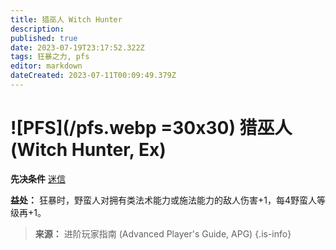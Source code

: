 ```yaml
---
title: 猎巫人 Witch Hunter
description: 
published: true
date: 2023-07-19T23:17:52.322Z
tags: 狂暴之力, pfs
editor: markdown
dateCreated: 2023-07-11T00:09:49.379Z
---
```


# ![PFS](/pfs.webp =30x30) 猎巫人 (Witch Hunter, Ex)

**先决条件** [迷信](/狂暴之力/迷信)

**益处：** 狂暴时，野蛮人对拥有类法术能力或施法能力的敌人伤害+1，每4野蛮人等级再+1。

> **来源：** 进阶玩家指南 (Advanced Player's Guide, APG)
{.is-info}
